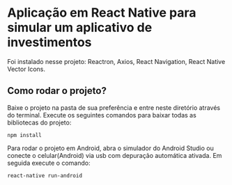 # Aplicação em React Native para simular um aplicativo de investimentos
Foi instalado nesse projeto: Reactron, Axios, React Navigation, React Native Vector Icons.


## Como rodar o projeto?
Baixe o projeto na pasta de sua preferência e entre neste diretório através do terminal.
Execute os seguintes comandos para baixar todas as bibliotecas do projeto:
```
npm install
```
Para rodar o projeto em Android, abra o simulador do Android Studio ou conecte o celular(Android) via usb com depuração automática ativada. Em seguida execute o comando: 
```
react-native run-android
```
